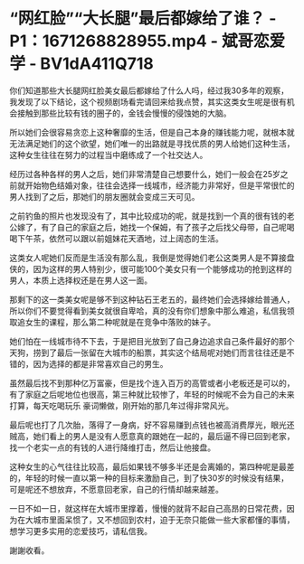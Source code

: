 # “网红脸”“大长腿”最后都嫁给了谁？ - P1：1671268828955.mp4 - 斌哥恋爱学 - BV1dA411Q718

你们知道那些大长腿网红脸美女最后都嫁给了什么人吗，经过我30多年的观察，我发现了以下结论，这个视频剧场看完请回来给我点赞，其实这类女生呢是很有机会接触到那些比较有钱的圈子的，金钱会慢慢的侵蚀她的大脑。

所以她们会很容易贪恋上这种奢靡的生活，但是自己本身的赚钱能力呢，就根本就无法满足她们的这个欲望，她们唯一的出路就是寻找优质的男人给她们这种生活，这种女生往往在努力的过程当中磨练成了一个社交达人。

经历过各种各样的男人之后，她们非常清楚自己想要什么，她们一般会在25岁之前就开始物色结婚对象，往往会选择一线城市，经济能力非常好，但是平常很忙的男人找到了之后，那她们的朋友圈就会变成三天可见。

之前钓鱼的照片也发现没有了，其中比较成功的呢，就是找到一个真的很有钱的老公嫁了，有了自己的家庭之后，她找一个保姆，有了孩子之后找父母带，自己呢喝喝下午茶，依然可以跟以前姐妹花天酒地，过上阔态的生活。

这类女人呢她们反而是生活没有那么乱，我倒是觉得她们老公这类男人是不算接盘侠的，因为这样的男人特别少，很可能100个美女只有一个能够成功的抢到这样的男人，本质上选择权还是在男人这一面。

那剩下的这一类美女呢是够不到这种钻石王老五的，最终她们会选择嫁给普通人，所以你们不要觉得看到美女就很自卑哈，真的没有你们想象中那么难追，私信我领取追女生的课程，那么第二种呢就是在竞争中落败的妹子。

她们怕在一线城市待不下去，于是把目光放到了自己身边追求自己条件最好的那个天狗，捞到了最后一张留在大城市的船票，其实这个结局呢对她们而言往往还是不错的，因为选择的都是非常喜欢自己的男生。

虽然最后找不到那种亿万富豪，但是找个连入百万的高管或者小老板还是可以的，有了家庭之后呢地位也很高，第三种就比较惨了，年轻的时候呢不会为自己的未来打算，每天吃喝玩乐 豪词懒做，刚开始的那几年过得非常风光。

最后呢也打了几次胎，落得了一身病，好不容易赚到点钱也被高消费厚光，眼光还贼高，她们看上的男人是没有人愿意真的跟她在一起的，最后逼不得已回到老家，找一个老实一点的有钱的人进行降维打击，然后让他接盘。

这种女生的心气往往比较高，最后如果钱不够多半还是会离婚的，第四种呢是最差的，年轻的时候一直以第一种的目标来激励自己，到了快30岁的时候没有结果，可是呢还不想放弃，不愿意回老家，自己的行情却越来越差。

一日不如一日，就这样在大城市里撑着，慢慢的就背不起自己高昂的日常花费，因为在大城市里面呆惯了，又不想回到农村，迫于无奈只能做一些大家都懂的事情，想学习更多实用的恋爱技巧，请私信我。

謝謝收看。